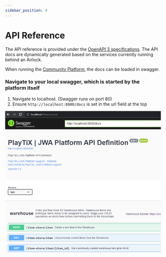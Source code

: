```yaml
---
sidebar_position: 4
---
```


# API Reference

The API reference is provided under the [OpenAPI 3 specifications](https://swagger.io/specification/).
The API docs are dynamically generated based on the services currently running behind an Airlock.

When running the [Community Platform](https://github.com/jwa-lab/community-platform), the docs can be loaded in swagger.

### Navigate to your local swagger, which is started by the platform itself

1. Navigate to localhost. (Swagger runs on port 80)
2. Ensure `http://localhost:8000/docs` is set in the url field at the top

![test](../assets/openapi-specifications.png)
